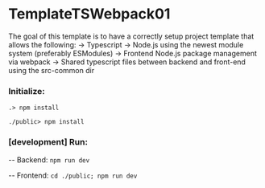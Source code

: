# TemplateTSWebpack01
The goal of this template is to have a correctly setup project template that allows the following:
-> Typescript
-> Node.js using the newest module system (preferably ESModules)
-> Frontend Node.js package management via webpack
-> Shared typescript files between backend and front-end using the src-common dir

###  Initialize:
  `.> npm install` 
  
   `./public> npm install` 

###  [development] Run:
-- Backend: `npm run dev` 

-- Frontend:  `cd ./public; npm run dev` 
